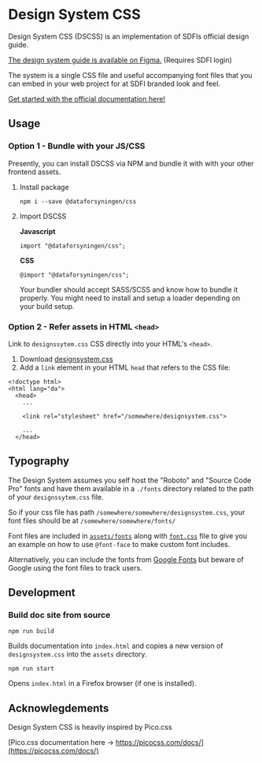 # Design System CSS

Design System CSS (DSCSS) is an implementation of SDFIs official design guide.

[The design system guide is available on Figma.](https://www.figma.com/file/G9g2vp2MOcejoPB3d1xJvU/Dataforsyningen-Design-System)
(Requires SDFI login)

The system is a single CSS file and useful accompanying font files that you can embed in your web project for at SDFI branded look and feel.

[Get started with the official documentation here!](https://sdfidk.github.io/design-system-css/)

## Usage

### Option 1 - Bundle with your JS/CSS

Presently, you can install DSCSS via NPM and bundle it with with your other frontend assets.

1. Install package
   ```
   npm i --save @dataforsyningen/css
   ```
2. Import DSCSS

   **Javascript**
   ```
   import "@dataforsyningen/css";
   ```
   **CSS**
   ```
   @import "@dataforsyningen/css";
   ```
   Your bundler should accept SASS/SCSS and know how to bundle it properly. 
   You might need to install and setup a loader depending on your build setup.

### Option 2 - Refer assets in HTML `<head>`

Link to `designssytem.css` CSS directly into your HTML's `<head>`.

1. Download [designsystem.css](https://github.com/SDFIdk/design-system-css/blob/main/assets/designsystem.css)
2. Add a `link` element in your HTML `head` that refers to the CSS file:

```
<!doctype html>
<html lang="da">
  <head>
    ...

    <link rel="stylesheet" href="/somewhere/designsystem.css">

    ...
  </head>
```

## Typography

The Design System assumes you self host the "Roboto" and "Source Code Pro" fonts and have them available in a `./fonts` directory related to the path of your `designssytem.css` file.

So if your css file has path `/somewhere/somewhere/designsystem.css`, your font files should be at `/somewhere/somewhere/fonts/`

Font files are included in [`assets/fonts`](./assets/fonts) along with [`font.css`](./assets/fonts/font.css) file to give you an example on how to use `@font-face` to make custom font includes.

Alternatively, you can include the fonts from [Google Fonts](https://fonts.google.com/) but beware of Google using the font files to track users.

## Development

### Build doc site from source

```
npm run build
```
Builds documentation into `index.html` and copies a new version of `designsystem.css` into the `assets` directory.

```
npm run start
```
Opens `index.html` in a Firefox browser (if one is installed).


## Acknowlegdements

Design System CSS is heavily inspired by Pico.css

[Pico.css documentation here -> https://picocss.com/docs/](https://picocss.com/docs/)
